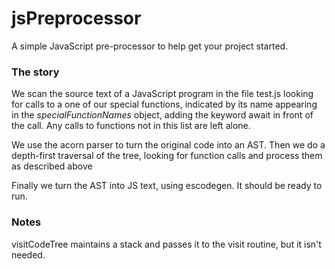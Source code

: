 # jsPreprocessor

A simple JavaScript pre-processor to help get your project started.

### The story

We scan the source text of a JavaScript program in the file test.js looking for calls to a one of our special functions, indicated by its name appearing in the <i>specialFunctionNames</i> object, adding the keyword await in front of the call. Any calls to functions not in this list are left alone. 

We use the acorn parser to turn the original code into an AST. Then we do a depth-first traversal of the tree, looking for function calls and process them as described above

Finally we turn the AST into JS text, using escodegen. It should be ready to run. 

### Notes

visitCodeTree maintains a stack and passes it to the visit routine, but it isn't needed. 

